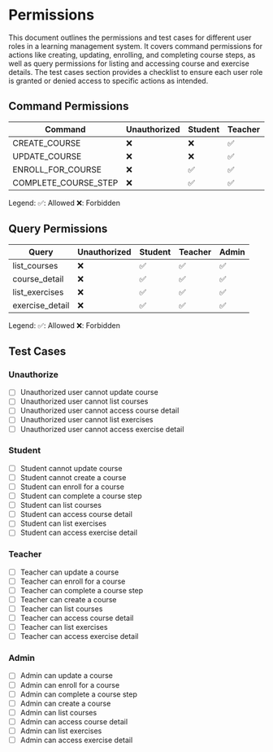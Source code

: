 # Permissions

This document outlines the permissions and test cases for different user roles in a learning management system. It covers command permissions for actions like creating, updating, enrolling, and completing course steps, as well as query permissions for listing and accessing course and exercise details. The test cases section provides a checklist to ensure each user role is granted or denied access to specific actions as intended.

## Command Permissions 

| Command                 | Unauthorized | Student  | Teacher  | Admin  |
|-------------------------|--------------|----------|----------|--------|
| CREATE_COURSE           | ❌           | ❌       | ✅       | ✅     |
| UPDATE_COURSE           | ❌           | ❌       | ✅       | ✅     |
| ENROLL_FOR_COURSE       | ❌           | ✅       | ✅       | ✅     |
| COMPLETE_COURSE_STEP    | ❌           | ✅       | ✅       | ✅     |



Legend:
✅: Allowed
❌: Forbidden


## Query Permissions 

| Query             | Unauthorized | Student | Teacher | Admin |
|-------------------|--------------|---------|---------|-------|
| list_courses      | ❌           | ✅      | ✅      | ✅    |
| course_detail     | ❌           | ✅      | ✅      | ✅    |
| list_exercises    | ❌           | ✅      | ✅      | ✅    |
| exercise_detail   | ❌           | ✅      | ✅      | ✅    |

Legend:
✅: Allowed
❌: Forbidden




## Test Cases 

### Unauthorize 
- [ ] Unauthorized user cannot update course
- [ ] Unauthorized user cannot list courses
- [ ] Unauthorized user cannot access course detail
- [ ] Unauthorized user cannot list exercises
- [ ] Unauthorized user cannot access exercise detail

### Student 
- [ ] Student cannot update course
- [ ] Student cannot create a course
- [ ] Student can enroll for a course
- [ ] Student can complete a course step
- [ ] Student can list courses
- [ ] Student can access course detail
- [ ] Student can list exercises
- [ ] Student can access exercise detail

### Teacher
- [ ] Teacher can update a course
- [ ] Teacher can enroll for a course
- [ ] Teacher can complete a course step
- [ ] Teacher can create a course
- [ ] Teacher can list courses
- [ ] Teacher can access course detail
- [ ] Teacher can list exercises
- [ ] Teacher can access exercise detail

### Admin
- [ ] Admin can update a course
- [ ] Admin can enroll for a course
- [ ] Admin can complete a course step
- [ ] Admin can create a course
- [ ] Admin can list courses
- [ ] Admin can access course detail
- [ ] Admin can list exercises
- [ ] Admin can access exercise detail
